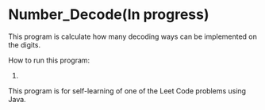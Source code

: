 # Number_Decode(In progress)

This program is calculate how many decoding ways can be implemented on the digits.

How to run this program:

1)

This program is for self-learning of one of the Leet Code problems using Java.
